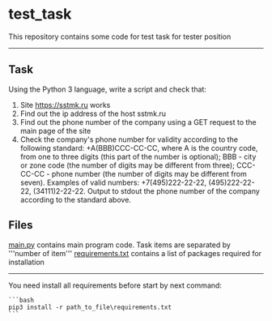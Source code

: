 # test_task
This repository contains some code for test task for tester position

------------

Task
----

Using the Python 3 language, write a script and check that:
1) Site https://sstmk.ru works
2) Find out the ip address of the host sstmk.ru
3) Find out the phone number of the company using a GET request to the main page of the site
4) Check the company's phone number for validity according to the following standard: +A(BBB)CCC-CC-CC, where A is the country code, from one to three digits (this part of the number is optional); ВВВ - city or zone code (the number of digits may be different from three); CCC-CC-CC - phone number (the number of digits may be different from seven). Examples of valid numbers: +7(495)222-22-22, (495)222-22-22, (34111)2-22-22.
Output to stdout the phone number of the company according to the standard above.

Files
-----

[main.py](main.py) contains main program code. Task items are separated by '''number of item'''
[requirements.txt](requirements.txt) contains a list of packages required for installation

----------------

You need install all requirements before start by next command:

    ```bash
    pip3 install -r path_to_file\requirements.txt
    ```
